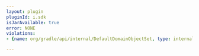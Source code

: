 ```yaml
---
layout: plugin
pluginId: i.sdk
isJarAvailable: true
error: NONE
violations:
- {name: org/gradle/api/internal/DefaultDomainObjectSet, type: internal-api-usage}

---
```

